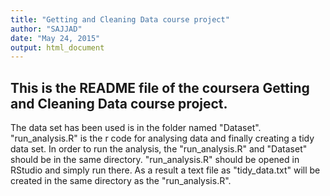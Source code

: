 ```yaml
---
title: "Getting and Cleaning Data course project"
author: "SAJJAD"
date: "May 24, 2015"
output: html_document
---
```

## This is the README file of the coursera Getting and Cleaning Data course project.
 
The data set has been used is in the folder named "Dataset". "run_analysis.R" is the r code for analysing data and finally creating a tidy data set. In order to run the analysis, the "run_analysis.R" and "Dataset" should be in the same directory. "run_analysis.R" should be opened in RStudio and simply run there. As a result a text file as "tidy_data.txt" will be created in the same directory as the "run_analysis.R".

